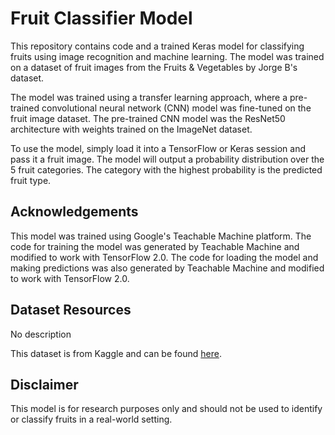 # Fruit Classifier Model

This repository contains code and a trained Keras model for classifying fruits using image recognition and machine learning. The model was trained on a dataset of fruit images from the Fruits &amp; Vegetables by Jorge B's dataset.

The model was trained using a transfer learning approach, where a pre-trained convolutional neural network (CNN) model was fine-tuned on the fruit image dataset. The pre-trained CNN model was the ResNet50 architecture with weights trained on the ImageNet dataset.

To use the model, simply load it into a TensorFlow or Keras session and pass it a fruit image. The model will output a probability distribution over the 5 fruit categories. The category with the highest probability is the predicted fruit type.


## Acknowledgements

This model was trained using Google's Teachable Machine platform. The code for training the model was generated by Teachable Machine and modified to work with TensorFlow 2.0. The code for loading the model and making predictions was also generated by Teachable Machine and modified to work with TensorFlow 2.0.

## Dataset Resources

No description

This dataset is from Kaggle and can be found [here](https://www.kaggle.com/datasets/jorgebailon/fruits-vegetables).

## Disclaimer

This model is for research purposes only and should not be used to identify or classify fruits in a real-world setting.
